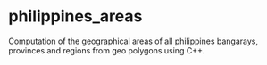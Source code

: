 # philippines_areas
Computation of the geographical areas of all philippines bangarays, provinces and regions from geo polygons using C++.
